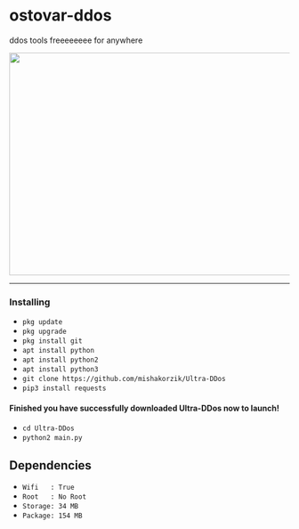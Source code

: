 # ostovar-ddos
ddos tools freeeeeeee for anywhere

<img src="https://github.com/user-attachments/assets/9a29b97d-cb1c-47c9-a5c3-7475be9170ce" width="600" height="400" />

----

### Installing

* `pkg update`
* `pkg upgrade`
* `pkg install git`
* `apt install python`
* `apt install python2`
* `apt install python3`
* `git clone https://github.com/mishakorzik/Ultra-DDos`
* `pip3 install requests`

#### Finished you have successfully downloaded Ultra-DDos now to launch!

* `cd Ultra-DDos`
* `python2 main.py`


## Dependencies

* `Wifi   : True`
* `Root   : No Root`
* `Storage: 34 MB`
* `Package: 154 MB`

